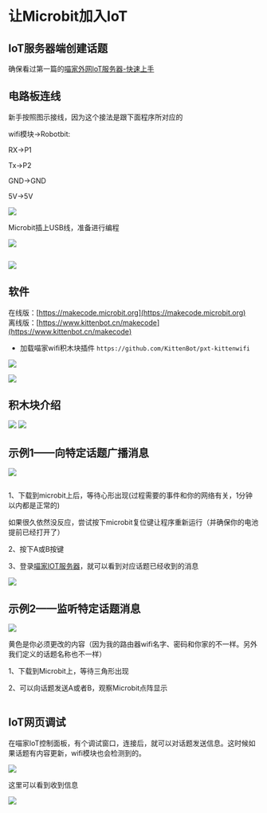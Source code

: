 # 让Microbit加入IoT

## IoT服务器端创建话题
 
确保看过第一篇的[喵家外网IoT服务器-快速上手](http://learn.kittenbot.cn/zh_CN/latest/IoT/meowIoT/%E5%96%B5%E5%AE%B6IOT%E6%9C%8D%E5%8A%A1%E5%99%A8%E5%BF%AB%E9%80%9F%E5%85%A5%E9%97%A8.html)


## 电路板连线

新手按照图示接线，因为这个接法是跟下面程序所对应的

wifi模块->Robotbit:

RX->P1

Tx->P2

GND->GND

5V->5V


![](./images/Microbit01.png)

Microbit插上USB线，准备进行编程 

![](./images/Microbit02.png)

```attention:: Robotbit上的电源开关记得打开,由于wifi需要的电流较大因此需确保18650电池电量充足
```

![](./images/Microbit03.png)

## 软件

在线版：[https://makecode.microbit.org](https://makecode.microbit.org)  
离线版：[https://www.kittenbot.cn/makecode](https://www.kittenbot.cn/makecode)  

- 加载喵家wifi积木块插件 
`https://github.com/KittenBot/pxt-kittenwifi`

![](./images/Microbit_IoT08.png)

![](./images/Microbit_IoT09.png)

## 积木块介绍

![](./images/Microbit_IoT10.png)
![](./images/Microbit_IoT11.png)

## 示例1——向特定话题广播消息  

![](./images/Microbit_IoT13.png)

```attention:: 如果你的wifi已经连上了你的路由器，请尽量不要重复使用 [加入路由器]积木块
```  

1、下载到microbit上后，等待心形出现(过程需要的事件和你的网络有关，1分钟以内都是正常的)

如果很久依然没反应，尝试按下microbit复位键让程序重新运行（并确保你的电池提前已经打开了）

2、按下A或B按键

3、登录[喵家IOT服务器](http://iot.kittenbot.cn/)，就可以看到对应话题已经收到的消息

![](./images/Microbit_IoT12.png)

## 示例2——监听特定话题消息 

![](./images/Microbit_IoT14.png)

黄色是你必须更改的内容（因为我的路由器wifi名字、密码和你家的不一样。另外我们定义的话题名称也不一样）

1、下载到Microbit上，等待三角形出现 

2、可以向话题发送A或者B，观察Microbit点阵显示 

```hint::如果你有多套Microbit（烧录的程序示例1）+Robotbit+wifi模块，你可以按A、B按键，观察这块Microbit点阵显示
```

## IoT网页调试

在喵家IoT控制面板，有个调试窗口，连接后，就可以对话题发送信息。这时候如果话题有内容更新，wifi模块也会检测到的。

![](./images/Rosbot_IoT14.png)

这里可以看到收到信息

![](./images/Rosbot_IoT15.png)




